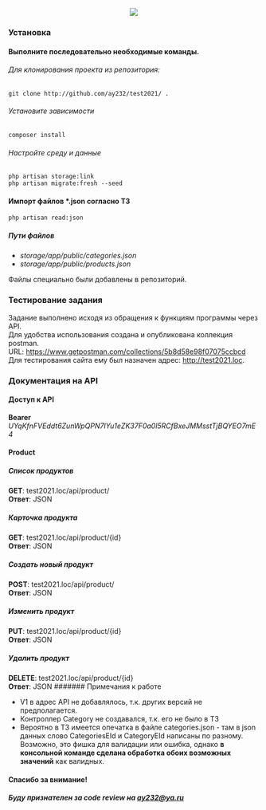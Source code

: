 <p align="center"><img src="https://laravel.com/assets/img/components/logo-laravel.svg"></p>

### Установка
#### Выполните последовательно необходимые команды.  
###### Для клонирования проекта из репозитория:
`git clone http://github.com/ay232/test2021/ .`
###### Установите зависимости
`composer install`  
###### Настройте среду и данные
`php artisan storage:link`  
`php artisan migrate:fresh --seed`

#### Импорт файлов *.json согласно ТЗ
`php artisan read:json`  
##### Пути файлов  
* *storage/app/public/categories.json*
* *storage/app/public/products.json*  

Файлы специально были добавлены в репозиторий.

### Тестирование задания
Задание выполнено исходя из обращения к функциям программы через API.  
Для удобства использования создана и опубликована коллекция postman.  
URL: https://www.getpostman.com/collections/5b8d58e98f07075ccbcd  
Для тестирования сайта ему был назначен адрес: http://test2021.loc.
### Документация на API
#### Доступ к API
**Bearer** *UYqKfnFVEddt6ZunWpQPN7lYu1eZK37F0a0l5RCfBxeJMMsstTjBQYEO7mE4*
#### Product
##### Список продуктов
**GET**: test2021.loc/api/product/  
**Ответ**: JSON  
##### Карточка продукта
**GET**: test2021.loc/api/product/{id}  
**Ответ**: JSON  
##### Создать новый продукт
**POST**: test2021.loc/api/product/  
**Ответ**: JSON  
##### Изменить продукт
**PUT**: test2021.loc/api/product/{id}  
**Ответ**: JSON  
##### Удалить продукт
**DELETE**: test2021.loc/api/product/{id}  
**Ответ**: JSON
####### Примечания к работе
* V1 в адрес API не добавлялось, т.к. других версий не предполагается.
* Контроллер Category не создавался, т.к. его не было в ТЗ
* Вероятно в ТЗ имеется опечатка в файле categories.json - 
там в json данных слово CategoriesEId и CategoryEId написаны по разному.
Возможно, это фишка для валидации или ошибка, однако **в консольной команде
сделана обработка обоих возможных значений** как валидных.

#### Спасибо за внимание!
##### Буду признателен за code review на ay232@ya.ru
